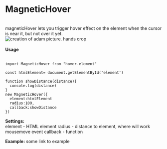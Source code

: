 <h1>MagneticHover</h1>
<br/>
magneticHover lets you trigger hover effect on the element when the cursor is near it, but not over it yet.
<br/>
<img src="https://camo.githubusercontent.com/b6f8f539be0badf3f8ba45b61204835c8cf4a132/68747470733a2f2f316d706b6f6832756a3765773336723238703374386b78743131676c2d7770656e67696e652e6e6574646e612d73736c2e636f6d2f77702d636f6e74656e742f75706c6f6164732f323031382f30352f3130323470782d5468655f4372656174696f6e5f4d696368656c616e67656c6f5f4974616c795f5661746963616e5f2d5f43726561746976655f436f6d6d6f6e735f62795f676e75636b785f333439323633373530362d363630783335302e6a7067" alt="creation of adam picture. hands crop" data-canonical-src="https://1mpkoh2uj7ew36r28p3t8kxt11gl-wpengine.netdna-ssl.com/wp-content/uploads/2018/05/1024px-The_Creation_Michelangelo_Italy_Vatican_-_Creative_Commons_by_gnuckx_3492637506-660x350.jpg" style="max-width:100%;">
<br/>
<br/>
<b>Usage</b>
<br/>
<br/>

```
import MagneticHover from "hover-element"

const htmlElement= document.getElementById('element')

function showDistance(distance){
  console.log(distance)
}
new MagneticHover({
  element:htmlElement
  radius:100,
  callback:showDistance
})
```

<b>Settings:</b>
<br/>
element - HTML element
radius - distance to element, where will work mousemove event
callback - function

<b>Example:</b>
some link to example
